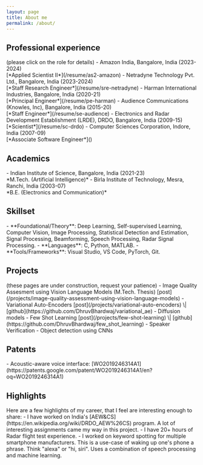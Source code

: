 ```yaml
---
layout: page
title: About me
permalink: /about/
---
```



<h2>Professional experience</h2>
(please click on the role for details)
- Amazon India, Bangalore, India (2023-2024)<br>[*Applied Scientist II*](/resume/as2-amazon)
- Netradyne Technology Pvt. Ltd., Bangalore, India (2023-2024)<br>[*Staff Research Engineer*](/resume/sre-netradyne)
- Harman International Industries, Bangalore, India (2020-21) <br>[*Principal Engineer*](/resume/pe-harman)
- Audience Communications (Knowles, Inc), Bangalore, India (2015-20) <br>[*Staff Engineer*](/resume/se-audience)
- Electronics and Radar Development Establishment (LRDE), DRDO, Bangalore, India (2009-15) <br>[*Scientist*](/resume/sc-drdo)
- Computer Sciences Corporation, Indore, India (2007-09) <br>[*Associate Software Engineer*]()

<h2>Academics</h2>
- Indian Institute of Science, Bangalore, India (2021-23) <br>*M.Tech. (Artificial Intelligence)*
- Birla Institute of Technology, Mesra, Ranchi, India (2003-07) <br>*B.E. (Electronics and Communication)*

<h2>Skillset</h2>
- **Foundational/Theory**: Deep Learning, Self-supervised Learning, Computer Vision, Image Processing, Statistical Detection and Estimation, Signal Processing, Beamforming, Speech Processing, Radar Signal Processing.
- **Languages**: C, Python, MATLAB.
- **Tools/Frameworks**: Visual Studio, VS Code, PyTorch, Git.

<h2>Projects</h2>
(these pages are under construction, request your patience)
- Image Quality Assesment using Vision Language Models (M.Tech. Thesis) [post](/projects/image-quality-assessment-using-vision-language-models)
- Variational Auto-Encoders [post](/projects/variational-auto-encoders) \| [github](https://github.com/DhruvBhardwaj/variational_ae)
- Diffusion models 
- Few Shot Learning [post](/projects/few-shot-learning) \| [github](https://github.com/DhruvBhardwaj/few_shot_learning)
- Speaker Verification 
- Object detection using CNNs

<h2>Patents</h2>
- Acoustic-aware voice interface: [WO2019246314A1](https://patents.google.com/patent/WO2019246314A1/en?oq=WO2019246314A1)

<h2>Highlights</h2>
Here are a few highlights of my career, that I feel are interesting enough to share:
- I have worked on India's [AEW&CS](https://en.wikipedia.org/wiki/DRDO_AEW%26CS) program. A lot of interesting assignments came my way in this project.
- I have 20+ hours of Radar flight test experience.
- I worked on keyword spotting for multiple smartphone manufacturers. This is a use-case of waking up one's phone a phrase. Think "alexa" or "hi, siri". Uses a combination of speech processing and machine learning.
